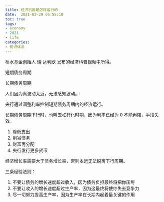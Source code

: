 ```yaml
---
title: 经济机器是怎样运行的
date:  2021-03-29 06:58:10
toc: true
tags: 
- economy
- 2021
- life
categories:
- 知识体系
---
```


桥水基金创始人 瑞·达利欧 发布的经济科普视频中所得。

<!-- more -->

短期债务周期

长期债务周期

人们因为离波动太近，无法感知波动。

央行通过调整利率控制短期债务周期内的经济运行。

长期债务周期下行时，也叫去杠杆化时期，因为利率已经为 0 不能再降，手段失效。

1. 降低支出
2. 削减债务
3. 财富再分配
4. 央行发行更多货币

经济增长率需要大于债务增长率，否则永远无法脱离下行周期。



三条经验法则：

1. 不要让债务的增长速度超过收入，因为债务负担最终将把你压垮
2. 不要让收入的增长速度超过生产率，因为这最终将使你失去竞争力
3. 尽一切努力提高生产率，因为生产率在长期内起着最关键的作用









 